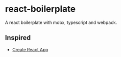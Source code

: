 # react-boilerplate

A react boilerplate with mobx, typescript and webpack.

## Inspired

- [Create React App](https://github.com/facebook/create-react-app)